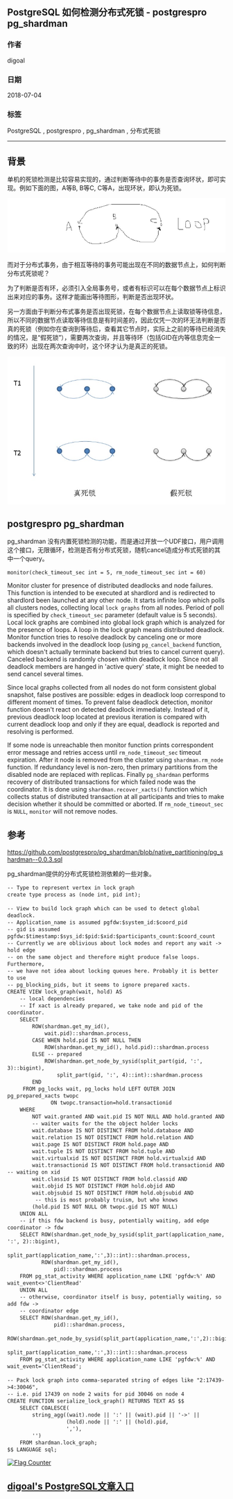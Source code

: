 ## PostgreSQL 如何检测分布式死锁 - postgrespro pg_shardman   
                                                                 
### 作者                                                                 
digoal                                                                 
                                                                 
### 日期                                                                 
2018-07-04                                                               
                                                                 
### 标签                                                                 
PostgreSQL , postgrespro , pg_shardman , 分布式死锁    
                                                                 
----                                                                 
                                                                 
## 背景   
单机的死锁检测是比较容易实现的，通过判断等待中的事务是否查询环状，即可实现。例如下面的图，A等B, B等C, C等A，出现环状，即认为死锁。  
  
![pic](20180704_02_pic_001.jpg)  
  
而对于分布式事务，由于相互等待的事务可能出现在不同的数据节点上，如何判断分布式死锁呢？  
  
为了判断是否有环，必须引入全局事务号，或者有标识可以在每个数据节点上标识出来对应的事务。这样才能画出等待图形，判断是否出现环状。  
  
另一方面由于判断分布式事务是否出现死锁，在每个数据节点上读取锁等待信息，所以不同的数据节点读取等待信息是有时间差的，因此仅凭一次的环无法判断是否真的死锁（例如你在查询到等待后，查看其它节点时，实际上之前的等待已经消失的情况，是“假死锁”），需要两次查询，并且等待环（包括GID在内等信息完全一致的环）出现在两次查询中时，这个环才认为是真正的死锁。  
  
![pic](20180704_02_pic_002.jpg)  
  
## postgrespro pg_shardman  
pg_shardman 没有内置死锁检测的功能，而是通过开放一个UDF接口，用户调用这个接口，无限循环，检测是否有分布式死锁，随机cancel造成分布式死锁的其中一个query。  
  
```  
monitor(check_timeout_sec int = 5, rm_node_timeout_sec int = 60)  
```  
  
Monitor cluster for presence of distributed deadlocks and node failures. This function is intended to be executed at shardlord and is redirected to shardlord been launched at any other node. It starts infinite loop which polls all clusters nodes, collecting local ```lock graphs``` from all nodes. Period of poll is specified by ```check_timeout_sec``` parameter (default value is 5 seconds). Local lock graphs are combined into global lock graph which is analyzed for the presence of loops. A loop in the lock graph means distributed deadlock. Monitor function tries to resolve deadlock by canceling one or more backends involved in the deadlock loop (using ```pg_cancel_backend``` function, which doesn't actually terminate backend but tries to cancel current query). Canceled backend is randomly chosen within deadlock loop. Since not all deadlock members are hanged in 'active query' state, it might be needed to send cancel several times.  
  
Since local graphs collected from all nodes do not form consistent global snapshot, false postives are possible: edges in deadlock loop correspond to different moment of times. To prevent false deadlock detection, monitor function doesn't react on detected deadlock immediately. Instead of it, previous deadlock loop located at previous iteration is compared with current deadlock loop and only if they are equal, deadlock is reported and resolving is performed.  
  
If some node is unreachable then monitor function prints correspondent error message and retries access until ```rm_node_timeout_sec``` timeout expiration. After it node is removed from the cluster using ```shardman.rm_node``` function. If redundancy level is non-zero, then primary partitions from the disabled node are replaced with replicas. Finally ```pg_shardman``` performs recovery of distributed transactions for which failed node was the coordinator. It is done using ```shardman.recover_xacts()``` function which collects status of distributed transaction at all participants and tries to make decision whether it should be committed or aborted. If ```rm_node_timeout_sec``` is ```NULL```, ```monitor``` will not remove nodes.  
  
## 参考  
https://github.com/postgrespro/pg_shardman/blob/native_partitioning/pg_shardman--0.0.3.sql  
  
pg_shardman提供的分布式死锁检测依赖的一些对象。    
   
```  
-- Type to represent vertex in lock graph  
create type process as (node int, pid int);  
  
-- View to build lock graph which can be used to detect global deadlock.  
-- Application_name is assumed pgfdw:$system_id:$coord_pid  
-- gid is assumed pgfdw:$timestamp:$sys_id:$pid:$xid:$participants_count:$coord_count  
-- Currently we are oblivious about lock modes and report any wait -> hold edge  
-- on the same object and therefore might produce false loops. Furthermore,  
-- we have not idea about locking queues here. Probably it is better to use  
-- pg_blocking_pids, but it seems to ignore prepared xacts.  
CREATE VIEW lock_graph(wait, hold) AS  
	-- local dependencies  
    -- If xact is already prepared, we take node and pid of the coordinator.  
	SELECT  
		ROW(shardman.get_my_id(),  
			wait.pid)::shardman.process,  
	 	CASE WHEN hold.pid IS NOT NULL THEN  
		    ROW(shardman.get_my_id(), hold.pid)::shardman.process  
		ELSE -- prepared  
			ROW(shardman.get_node_by_sysid(split_part(gid, ':', 3)::bigint),  
				split_part(gid, ':', 4)::int)::shardman.process  
		END  
     FROM pg_locks wait, pg_locks hold LEFT OUTER JOIN pg_prepared_xacts twopc  
			  ON twopc.transaction=hold.transactionid  
	WHERE  
		NOT wait.granted AND wait.pid IS NOT NULL AND hold.granted AND  
		-- waiter waits for the the object holder locks  
		wait.database IS NOT DISTINCT FROM hold.database AND  
		wait.relation IS NOT DISTINCT FROM hold.relation AND  
		wait.page IS NOT DISTINCT FROM hold.page AND  
		wait.tuple IS NOT DISTINCT FROM hold.tuple AND  
		wait.virtualxid IS NOT DISTINCT FROM hold.virtualxid AND  
		wait.transactionid IS NOT DISTINCT FROM hold.transactionid AND -- waiting on xid  
		wait.classid IS NOT DISTINCT FROM hold.classid AND  
		wait.objid IS NOT DISTINCT FROM hold.objid AND  
		wait.objsubid IS NOT DISTINCT FROM hold.objsubid AND  
		 -- this is most probably truism, but who knows  
		(hold.pid IS NOT NULL OR twopc.gid IS NOT NULL)  
	UNION ALL  
	-- if this fdw backend is busy, potentially waiting, add edge coordinator -> fdw  
	SELECT ROW(shardman.get_node_by_sysid(split_part(application_name, ':', 2)::bigint),  
			   split_part(application_name,':',3)::int)::shardman.process,  
		   ROW(shardman.get_my_id(),  
			   pid)::shardman.process  
	FROM pg_stat_activity WHERE application_name LIKE 'pgfdw:%' AND wait_event<>'ClientRead'  
	UNION ALL  
	-- otherwise, coordinator itself is busy, potentially waiting, so add fdw ->  
	-- coordinator edge  
	SELECT ROW(shardman.get_my_id(),  
			   pid)::shardman.process,  
		   ROW(shardman.get_node_by_sysid(split_part(application_name,':',2)::bigint),  
			   split_part(application_name,':',3)::int)::shardman.process  
	FROM pg_stat_activity WHERE application_name LIKE 'pgfdw:%' AND wait_event='ClientRead';  
  
-- Pack lock graph into comma-separated string of edges like "2:17439->4:30046",  
-- i.e. pid 17439 on node 2 waits for pid 30046 on node 4  
CREATE FUNCTION serialize_lock_graph() RETURNS TEXT AS $$  
	SELECT COALESCE(  
		string_agg((wait).node || ':' || (wait).pid || '->' ||  
				   (hold).node || ':' || (hold).pid,  
				   ','),  
		'')  
	FROM shardman.lock_graph;  
$$ LANGUAGE sql;  
```  
    
  
<a rel="nofollow" href="http://info.flagcounter.com/h9V1"  ><img src="http://s03.flagcounter.com/count/h9V1/bg_FFFFFF/txt_000000/border_CCCCCC/columns_2/maxflags_12/viewers_0/labels_0/pageviews_0/flags_0/"  alt="Flag Counter"  border="0"  ></a>  
  
  
  
  
## [digoal's PostgreSQL文章入口](https://github.com/digoal/blog/blob/master/README.md "22709685feb7cab07d30f30387f0a9ae")
  
